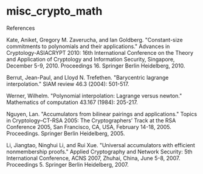 # misc_crypto_math

References

Kate, Aniket, Gregory M. Zaverucha, and Ian Goldberg. "Constant-size commitments to polynomials and their applications." Advances in Cryptology-ASIACRYPT 2010: 16th International Conference on the Theory and Application of Cryptology and Information Security, Singapore, December 5-9, 2010. Proceedings 16. Springer Berlin Heidelberg, 2010.

Berrut, Jean-Paul, and Lloyd N. Trefethen. "Barycentric lagrange interpolation." SIAM review 46.3 (2004): 501-517.

Werner, Wilhelm. "Polynomial interpolation: Lagrange versus newton." Mathematics of computation 43.167 (1984): 205-217.

Nguyen, Lan. "Accumulators from bilinear pairings and applications." Topics in Cryptology–CT-RSA 2005: The Cryptographers’ Track at the RSA Conference 2005, San Francisco, CA, USA, February 14-18, 2005. Proceedings. Springer Berlin Heidelberg, 2005.

Li, Jiangtao, Ninghui Li, and Rui Xue. "Universal accumulators with efficient nonmembership proofs." Applied Cryptography and Network Security: 5th International Conference, ACNS 2007, Zhuhai, China, June 5-8, 2007. Proceedings 5. Springer Berlin Heidelberg, 2007.
